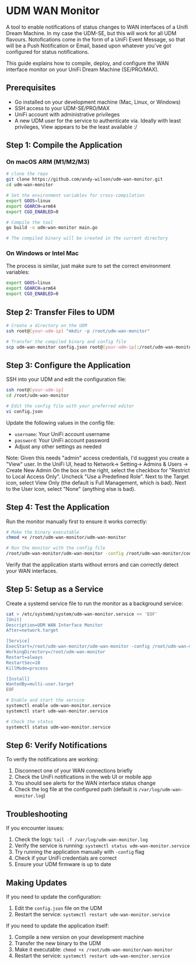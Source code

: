 # UDM WAN Monitor

A tool to enable notifications of status changes to WAN interfaces of a Unifi Dream Machine. In my case the UDM-SE, but this will work for all UDM flavours. 
Notofications come in the form of a UniFi Event Message, so that will be a Push Notification or Email, based upon whatever you've got configured for status notifications. 

This guide explains how to compile, deploy, and configure the WAN interface monitor on your UniFi Dream Machine (SE/PRO/MAX).

## Prerequisites

- Go installed on your development machine (Mac, Linux, or Windows)
- SSH access to your UDM-SE/PRO/MAX
- UniFi account with administrative privileges
- A new UDM user for the service to authenticate via. Ideally with least privileges, View appears to be the least available :/

## Step 1: Compile the Application

### On macOS ARM (M1/M2/M3)

```bash
# clone the repo
git clone https://github.com/andy-wilson/udm-wan-monitor.git
cd udm-wan-monitor

# Set the environment variables for cross-compilation
export GOOS=linux
export GOARCH=arm64
export CGO_ENABLED=0

# Compile the tool
go build -o udm-wan-monitor main.go

# The compiled binary will be created in the current directory
```

### On Windows or Intel Mac

The process is similar, just make sure to set the correct environment variables:

```bash
export GOOS=linux
export GOARCH=arm64
export CGO_ENABLED=0
```

## Step 2: Transfer Files to UDM

```bash
# Create a directory on the UDM
ssh root@[your-udm-ip] "mkdir -p /root/udm-wan-monitor"

# Transfer the compiled binary and config file
scp udm-wan-monitor config.json root@[your-udm-ip]:/root/udm-wan-monitor/
```

## Step 3: Configure the Application

SSH into your UDM and edit the configuration file:

```bash
ssh root@[your-udm-ip]
cd /root/udm-wan-monitor

# Edit the config file with your preferred editor
vi config.json
```

Update the following values in the config file:

- `username`: Your UniFi account username
- `password`: Your UniFi account password
- Adjust any other settings as needed

Note: Given this needs "admin" access credentials, I'd suggest you create a "View" user. 
In the UniFi UI, head to Network-> Setting-> Admins & Users -> Create New Admin
On the box on the right, select the checkbox for "Restrict to Local Access Only".
Uncheck "Use a Predefined Role".
Next to the Target icon, select View Only (the default is Full Management, which is bad).
Next to the User icon, select "None" (anything else is bad).

## Step 4: Test the Application

Run the monitor manually first to ensure it works correctly:

```bash
# Make the binary executable
chmod +x /root/udm-wan-monitor/udm-wan-monitor

# Run the monitor with the config file
/root/udm-wan-monitor/udm-wan-monitor -config /root/udm-wan-monitor/config.json
```

Verify that the application starts without errors and can correctly detect your WAN interfaces.

## Step 5: Setup as a Service

Create a systemd service file to run the monitor as a background service:

```bash
cat > /etc/systemd/system/udm-wan-monitor.service << 'EOF'
[Unit]
Description=UDM WAN Interface Monitor
After=network.target

[Service]
ExecStart=/root/udm-wan-monitor/udm-wan-monitor -config /root/udm-wan-monitor/config.json
WorkingDirectory=/root/udm-wan-monitor
Restart=always
RestartSec=10
KillMode=process

[Install]
WantedBy=multi-user.target
EOF

# Enable and start the service
systemctl enable udm-wan-monitor.service
systemctl start udm-wan-monitor.service

# Check the status
systemctl status udm-wan-monitor.service
```

## Step 6: Verify Notifications

To verify the notifications are working:

1. Disconnect one of your WAN connections briefly
2. Check the UniFi notifications in the web UI or mobile app
3. You should see alerts for the WAN interface status change
4. Check the log file at the configured path (default is `/var/log/udm-wan-monitor.log`)

## Troubleshooting

If you encounter issues:

1. Check the logs: `tail -f /var/log/udm-wan-monitor.log`
2. Verify the service is running: `systemctl status udm-wan-monitor.service`
3. Try running the application manually with `-config` flag
4. Check if your UniFi credentials are correct
5. Ensure your UDM firmware is up to date

## Making Updates

If you need to update the configuration:

1. Edit the `config.json` file on the UDM
2. Restart the service: `systemctl restart udm-wan-monitor.service`

If you need to update the application itself:

1. Compile a new version on your development machine
2. Transfer the new binary to the UDM
3. Make it executable: `chmod +x /root/udm-wan-monitor/wan-monitor`
4. Restart the service: `systemctl restart udm-wan-monitor.service`
